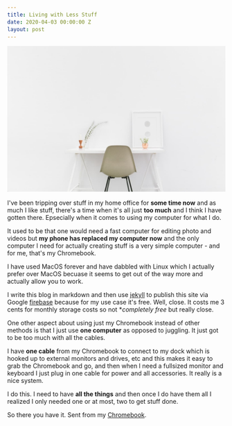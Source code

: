 ```yaml
---
title: Living with Less Stuff
date: 2020-04-03 00:00:00 Z
layout: post
---
```


![beige](/images/beige.jpg)

I've been tripping over stuff in my home office for **some time now** and as much I like stuff, there's a time when it's all just **too much** and I think I have gotten there. Epsecially when it comes to using my computer for what I do.


It used to be that one would need a fast computer for editing photo and videos but **my phone has replaced my computer now** and the only computer I need for actually creating stuff is a very simple computer - and for me, that's my Chromebook.

I have used MacOS forever and have dabbled with Linux which I actually prefer over MacOS becuase it seems to get out of the way more and actually allow you to work.

I write this blog in markdown and then use [jekyll](http://jekyllrb.com) to publish this site via Google [firebase](http://firebase.google.com) because for my use case it's free. Well, close. It costs me 3 cents for monthly storage costs so not **completely free* but really close.

One other aspect about using just my Chromebook instead of other methods is that I just use **one computer** as opposed to juggling. It just got to be too much  with all the cables.

I have **one cable** from my Chromebook to connect to my dock which is hooked up to external monitors and drives, etc and this makes it easy to grab the Chromebook and go, and then when I need a fullsized monitor and keyboard I just plug in one cable for power and all accessories. It really is a nice system.

I do this. I need to have **all the things** and then once I do have them all I realized I only needed one or at most, two to get stuff done.

So there you have it. Sent from my [Chromebook](https://amzn.to/2UG3Wte).

